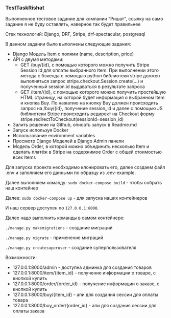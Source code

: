 ### TestTaskRishat

Выполненное тестовое задание для компании "Ришат", ссылку на само задание я не буду оставлять, наверное так будет правильнее

Стек технологий: Django, DRF, Stripe, drf-spectacular, postgresql

В данном задании было выполнены следующие задания:
 - Django Модель Item с полями (name, description, price) 
 - API с двумя методами:
    - GET /buy/{id}, c помощью которого можно получить Stripe Session Id для оплаты выбранного Item. При выполнении этого метода c бэкенда с помощью python библиотеки stripe должен выполняться запрос stripe.checkout.Session.create(...) и полученный session.id выдаваться в результате запроса
    - GET /item/{id}, c помощью которого можно получить простейшую HTML страницу, на которой будет информация о выбранном Item и кнопка Buy. По нажатию на кнопку Buy должен происходить запрос на /buy/{id}, получение session_id и далее  с помощью JS библиотеки Stripe происходить редирект на Checkout форму stripe.redirectToCheckout(sessionId=session_id)
 - Залить решение на Github, описать запуск в Readme.md
 - Запуск используя Docker
 - Использование environment variables
 - Просмотр Django Моделей в Django Admin панели
 - Модель Order, в которой можно объединить несколько Item и сделать платёж в Stripe на содержимое Order c общей стоимостью всех Items

Для запуска проекта необходимо клонировать его, далее создаем файл .env и заполняем его данными по образцу из .env-example.

Далее выполняем команду:
`sudo docker-compose build` - чтобы собрать наш контейнер

Далее:
`sudo docker-compose up` - для запуска наших контейнеров

И наш сервер доступен по `127.0.0.1:8000`.

Далее надо выполнить команды в самом контейнере:

`./manage.py makemigrations` - создание миграций

`./manage.py migrate` - применение миграций

`./manage.py createsuperuser` - создание суперпользователя

Возможности:
  - 127.0.0.1:8000/admin - доступна админка для создания товаров
  - 127.0.0.1:8000/item/{item_id} - получение информации о товаре, с кнопкой купить
  - 127.0.0.1:8000/order/{order_id} - получение информации о заказе, с кнопкой купить
  - 127.0.0.1:8000/buy/{item_id} - апи для создания сессии для оплаты товара
  - 127.0.0.1:8000/buy_order/{order_id} - апи для создания сессии для оплаты заказа
